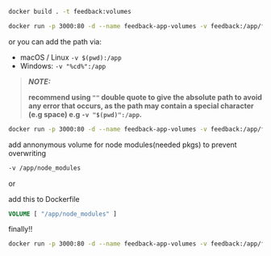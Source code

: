 
```bash
docker build . -t feedback:volumes

docker run -p 3000:80 -d --name feedback-app-volumes -v feedback:/app/feedback -v /home/o0xwolf/GitHub/Docker-Kubernetes/3\ -\ Volumes-Bind\ Mounts/Bind\ Mounts/src:/app  feedback:volumes
```
or you can add the path via: 
- macOS / Linux `-v $(pwd):/app`
- Windows: `-v "%cd%":/app`
> **_NOTE:_** 
> 
> **recommend using `""` double quote to give the absolute path to avoid any error that occurs, as the path may contain a special character (e.g space)
> e.g `-v "$(pwd)":/app`.**


```bash
docker run -p 3000:80 -d --name feedback-app-volumes -v feedback:/app/feedback -v $(pwd):/app  feedback:volumes
```

add annonymous volume for node modules(needed pkgs) to prevent overwriting

```bash
-v /app/node_modules
```
or

add this to Dockerfile
  
```Dockerfile
VOLUME [ "/app/node_modules" ]
```

finally!!

```bash
docker run -p 3000:80 -d --name feedback-app-volumes -v feedback:/app/feedback -v "$(pwd)":/app -v /app/node_modules feedback:volumes
```